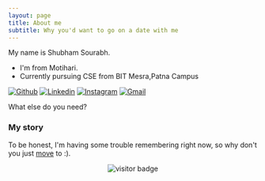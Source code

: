 ```yaml
---
layout: page
title: About me
subtitle: Why you'd want to go on a date with me
---
```


My name is Shubham Sourabh.

- I'm from Motihari.
- Currently pursuing CSE from BIT Mesra,Patna Campus

[![Github](https://img.shields.io/badge/-Github-000?style=flat&logo=Github&logoColor=white)](https://github.com/vampirepapi/)
[![Linkedin](https://img.shields.io/badge/-LinkedIn-blue?style=flat&logo=Linkedin&logoColor=white)](https://www.linkedin.com/in/vampirepapi/)
[![Instagram](https://img.shields.io/badge/-Instagram-c13584?style=flat&labelColor=c13584&logo=instagram&logoColor=white)](https://www.instagram.com/vampire_papi/)
[![Gmail](https://img.shields.io/badge/-Gmail-c14438?style=flat&logo=Gmail&logoColor=white)](mailto:shubhamsourabh8@gmail.com)

What else do you need?

### My story

To be honest, I'm having some trouble remembering right now, so why don't you just [move](https://vampirepapi.github.io/) to :).

<p  align="center">
  <img src="https://visitor-badge.glitch.me/badge?page_id=vampirepapi.life" alt="visitor badge"/>
</p>
